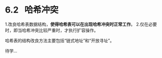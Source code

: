 # 6.2   哈希冲突
1.改良哈希表数据结构，**使得哈希表可以在出现哈希冲突时正常工作**。
2.仅在必要时，即当哈希冲突比较严重时，才执行扩容操作。

哈希表的结构改良方法主要包括“链式地址”和“开放寻址”。

待学...